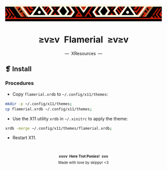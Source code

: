 <p align="center">
  <img alt="" src="../../assets/ornament.png" width=1020 />
</p>
<h1 align="center">≥v≥v&ensp;Flamerial&ensp;≥v≥v</h1>
<p align="center">—&ensp;XResources&ensp;—</p>

## ❡ Install
### Procedures
- Copy `flamerial.xrdb` to `~/.config/x11/themes`:

```zsh
mkdir -p ~/.config/x11/themes;
cp flamerial.xrdb ~/.config/x11/themes;
```

- Use the X11 utility `xrdb` in `~/.xinitrc` to apply the theme:

```zsh
xrdb -merge ~/.config/x11/themes/flamerial.xrdb;
```

- Restart X11.

&ensp;
<p align="center">
  <sup>
    <strong>≥v≥v&ensp;Here Trot Ponies!&ensp;≥v≥</strong><br />
    Made with love by skippyr <3
  </sup>
</p>
